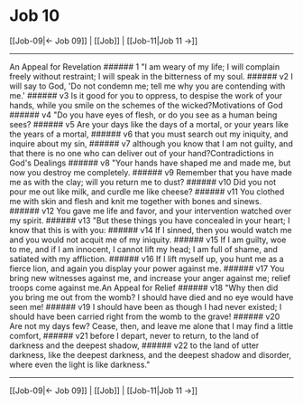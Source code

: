 # Job 10

[[Job-09|← Job 09]] | [[Job]] | [[Job-11|Job 11 →]]
***

An Appeal for Revelation ###### 1 "I am weary of my life; I will complain freely without restraint; I will speak in the bitterness of my soul. ###### v2 I will say to God, 'Do not condemn me; tell me why you are contending with me.' ###### v3 Is it good for you to oppress, to despise the work of your hands, while you smile on the schemes of the wicked?Motivations of God ###### v4 "Do you have eyes of flesh, or do you see as a human being sees? ###### v5 Are your days like the days of a mortal, or your years like the years of a mortal, ###### v6 that you must search out my iniquity, and inquire about my sin, ###### v7 although you know that I am not guilty, and that there is no one who can deliver out of your hand?Contradictions in God's Dealings ###### v8 "Your hands have shaped me and made me, but now you destroy me completely. ###### v9 Remember that you have made me as with the clay; will you return me to dust? ###### v10 Did you not pour me out like milk, and curdle me like cheese? ###### v11 You clothed me with skin and flesh and knit me together with bones and sinews. ###### v12 You gave me life and favor, and your intervention watched over my spirit. ###### v13 "But these things you have concealed in your heart; I know that this is with you: ###### v14 If I sinned, then you would watch me and you would not acquit me of my iniquity. ###### v15 If I am guilty, woe to me, and if I am innocent, I cannot lift my head; I am full of shame, and satiated with my affliction. ###### v16 If I lift myself up, you hunt me as a fierce lion, and again you display your power against me. ###### v17 You bring new witnesses against me, and increase your anger against me; relief troops come against me.An Appeal for Relief ###### v18 "Why then did you bring me out from the womb? I should have died and no eye would have seen me! ###### v19 I should have been as though I had never existed; I should have been carried right from the womb to the grave! ###### v20 Are not my days few? Cease, then, and leave me alone that I may find a little comfort, ###### v21 before I depart, never to return, to the land of darkness and the deepest shadow, ###### v22 to the land of utter darkness, like the deepest darkness, and the deepest shadow and disorder, where even the light is like darkness."

***
[[Job-09|← Job 09]] | [[Job]] | [[Job-11|Job 11 →]]
